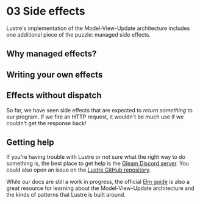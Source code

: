 # 03 Side effects

Lustre's implementation of the Model-View-Update architecture includes one
additional piece of the puzzle: managed side effects.

## Why managed effects?

## Writing your own effects

## Effects without dispatch

So far, we have seen side effects that are expected to _return something_ to our
program. If we fire an HTTP request, it wouldn't be much use if we couldn't get
the response back!

## Getting help

If you're having trouble with Lustre or not sure what the right way to do
something is, the best place to get help is the [Gleam Discord server](https://discord.gg/Fm8Pwmy).
You could also open an issue on the [Lustre GitHub repository](https://github.com/lustre-labs/lustre/issues).

While our docs are still a work in progress, the official [Elm guide](https://guide.elm-lang.org)
is also a great resource for learning about the Model-View-Update architecture
and the kinds of patterns that Lustre is built around.
